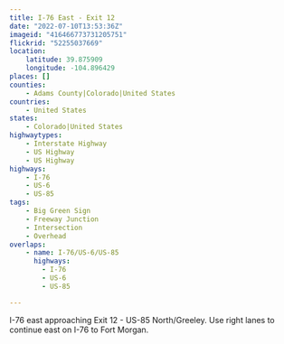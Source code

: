 ```yaml
---
title: I-76 East - Exit 12
date: "2022-07-10T13:53:36Z"
imageid: "416466773731205751"
flickrid: "52255037669"
location:
    latitude: 39.875909
    longitude: -104.896429
places: []
counties:
    - Adams County|Colorado|United States
countries:
    - United States
states:
    - Colorado|United States
highwaytypes:
    - Interstate Highway
    - US Highway
    - US Highway
highways:
    - I-76
    - US-6
    - US-85
tags:
    - Big Green Sign
    - Freeway Junction
    - Intersection
    - Overhead
overlaps:
    - name: I-76/US-6/US-85
      highways:
        - I-76
        - US-6
        - US-85

---
```

I-76 east approaching Exit 12 - US-85 North/Greeley.  Use right lanes to continue east on I-76 to Fort Morgan.